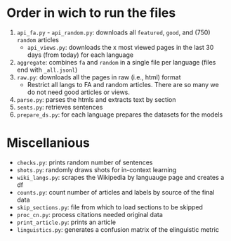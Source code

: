 # Order in wich to run the files

1. `api_fa.py` - `api_random.py`: downloads all `featured`, `good`, and (750) `random` articles
    - `api_views.py`: downloads the x most viewed pages in the last 30 days (from today) for each language
3. `aggregate`: combines `fa` and `random` in a single file per language (files end with `_all.jsonl`)
4. `raw.py`: downloads all the pages in raw (i.e., html) format
    - Restrict all langs to FA and random articles. There are so many we do not need good articles or views.
5. `parse.py`: parses the htmls and extracts text by section
6. `sents.py`: retrieves sentences
7. `prepare_ds.py`: for each language prepares the datasets for the models

# Miscellanious
- `checks.py`: prints random number of sentences
- `shots.py`: randomly draws shots for in-context learning
- `wiki_langs.py`: scrapes the Wikipedia by languauge page and creates a df
- `counts.py`: count number of articles and labels by source of the final data
- `skip_sections.py`: file from which to load sections to be skipped
- `proc_cn.py`: process citations needed original data
- `print_article.py`: prints an article
- `linguistics.py`: generates a confusion matrix of the elinguistic metric
